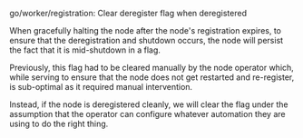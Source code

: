 go/worker/registration: Clear deregister flag when deregistered

When gracefully halting the node after the node's registration
expires, to ensure that the deregistration and shutdown occurs,
the node will persist the fact that it is mid-shutdown in a flag.

Previously, this flag had to be cleared manually by the node operator
which, while serving to ensure that the node does not get restarted
and re-register, is sub-optimal as it required manual intervention.

Instead, if the node is deregistered cleanly, we will clear the flag
under the assumption that the operator can configure whatever
automation they are using to do the right thing.
